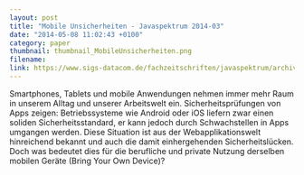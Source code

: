 ```yaml
---
layout: post
title: "Mobile Unsicherheiten - Javaspektrum 2014-03"
date: "2014-05-08 11:02:43 +0100"
category: paper
thumbnail: thumbnail_MobileUnsicherheiten.png
filename: 
link: https://www.sigs-datacom.de/fachzeitschriften/javaspektrum/archiv/artikelansicht/artikel-titel/mobile-un-sicherheit.html 
---
```

Smartphones, Tablets und mobile Anwendungen nehmen immer mehr
Raum in unserem Alltag und unserer Arbeitswelt ein. Sicherheitsprüfungen
von Apps zeigen: Betriebssysteme wie Android oder iOS
liefern zwar einen soliden Sicherheitsstandard, er kann jedoch durch
Schwachstellen in Apps umgangen werden. Diese Situation ist aus der
Webapplikationswelt hinreichend bekannt und auch die damit einhergehenden
Sicherheitslücken. Doch was bedeutet dies für die berufliche
und private Nutzung derselben mobilen Geräte (Bring Your
Own Device)?

